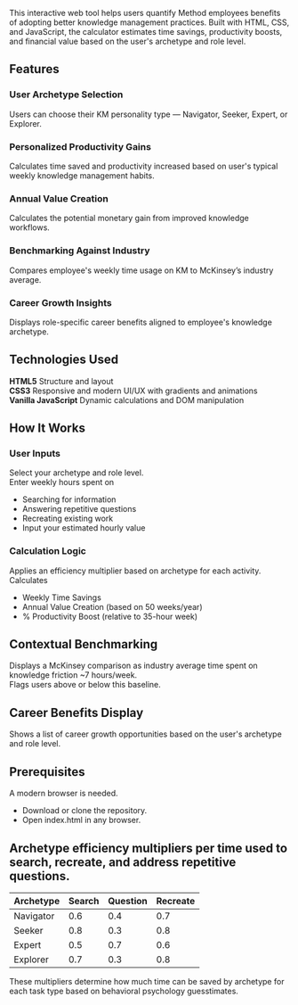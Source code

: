 This interactive web tool helps users quantify Method employees benefits of adopting better knowledge management practices. Built with HTML, CSS, and JavaScript, the calculator estimates time savings, productivity boosts, and financial value based on the user's archetype and role level.

## Features
### User Archetype Selection
Users can choose their KM personality type — Navigator, Seeker, Expert, or Explorer.
### Personalized Productivity Gains
Calculates time saved and productivity increased based on user's typical weekly knowledge management habits.
### Annual Value Creation
Calculates the potential monetary gain from improved knowledge workflows.
### Benchmarking Against Industry
Compares employee's weekly time usage on KM to McKinsey’s industry average.
### Career Growth Insights
Displays role-specific career benefits aligned to employee's knowledge archetype.
## Technologies Used
__HTML5__ Structure and layout<br>
__CSS3__ Responsive and modern UI/UX with gradients and animations<br>
__Vanilla JavaScript__ Dynamic calculations and DOM manipulation<br>
## How It Works
### User Inputs <br>
Select your archetype and role level.<br>
Enter weekly hours spent on
* Searching for information<br>
* Answering repetitive questions<br>
* Recreating existing work<br>
* Input your estimated hourly value<br>
### Calculation Logic
Applies an efficiency multiplier based on archetype for each activity.<br>
Calculates
+ Weekly Time Savings
+ Annual Value Creation (based on 50 weeks/year)
+ % Productivity Boost (relative to 35-hour week)
## Contextual Benchmarking
Displays a McKinsey comparison as industry average time spent on knowledge friction  ~7 hours/week.<br>
Flags users above or below this baseline.<br>
## Career Benefits Display
Shows a list of career growth opportunities based on the user's archetype and role level.
## Prerequisites
A modern browser is needed.
* Download or clone the repository.
* Open index.html in any browser.
## Archetype efficiency multipliers per time used to search, recreate, and address repetitive questions.
| Archetype | Search | Question | Recreate |
| --------- | ------ | -------- | -------- |
| Navigator | 0.6    | 0.4      | 0.7      |
| Seeker    | 0.8    | 0.3      | 0.8      |
| Expert    | 0.5    | 0.7      | 0.6      |
| Explorer  | 0.7    | 0.3      | 0.8      |
These multipliers determine how much time can be saved by archetype for each task type based on behavioral psychology guesstimates.
